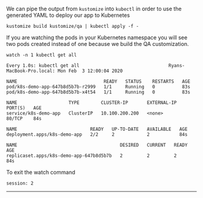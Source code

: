 

We can pipe the output from `kustomize` into `kubectl` in order to use the generated YAML to deploy our app to Kubernetes


```execute-1
kustomize build kustomize/qa | kubectl apply -f -

```



If you are watching the pods in your Kubernetes namespace you will see two pods created instead of one because we build the QA customization.
```execute-2
watch -n 1 kubectl get all
```

```
Every 1.0s: kubectl get all                                 Ryans-MacBook-Pro.local: Mon Feb  3 12:00:04 2020

NAME                                READY   STATUS    RESTARTS   AGE
pod/k8s-demo-app-647b8d5b7b-r2999   1/1     Running   0          83s
pod/k8s-demo-app-647b8d5b7b-x4t54   1/1     Running   0          83s

NAME                   TYPE        CLUSTER-IP       EXTERNAL-IP   PORT(S)   AGE
service/k8s-demo-app   ClusterIP   10.100.200.200   <none>        80/TCP    84s

NAME                           READY   UP-TO-DATE   AVAILABLE   AGE
deployment.apps/k8s-demo-app   2/2     2            2           84s

NAME                                      DESIRED   CURRENT   READY   AGE
replicaset.apps/k8s-demo-app-647b8d5b7b   2         2         2       84s
```

To exit the watch command
```terminal:interrupt
session: 2
```

---

